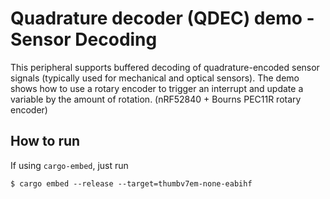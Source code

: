 # Quadrature decoder (QDEC) demo - Sensor Decoding

This peripheral supports buffered decoding of quadrature-encoded sensor signals (typically used for mechanical and optical sensors). The demo shows how to use a rotary encoder to trigger an interrupt and update a variable by the amount of rotation. (nRF52840 + Bourns PEC11R rotary encoder)

## How to run 

If using `cargo-embed`, just run

```console
$ cargo embed --release --target=thumbv7em-none-eabihf
```